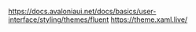 https://docs.avaloniaui.net/docs/basics/user-interface/styling/themes/fluent
https://theme.xaml.live/